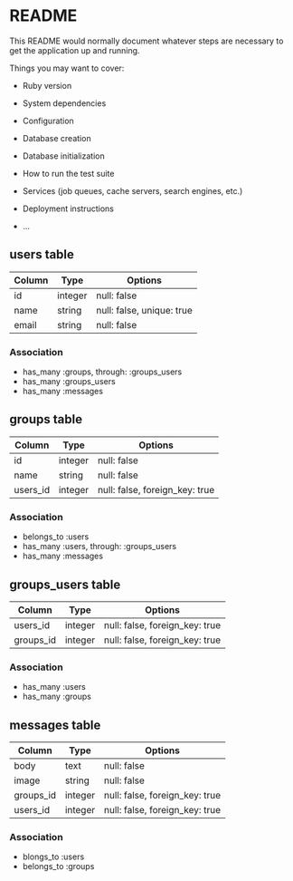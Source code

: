 # README

This README would normally document whatever steps are necessary to get the
application up and running.

Things you may want to cover:

* Ruby version

* System dependencies

* Configuration

* Database creation

* Database initialization

* How to run the test suite

* Services (job queues, cache servers, search engines, etc.)

* Deployment instructions

* ...

## users table
|Column|Type|Options|
|------|----|-------|
|id|integer|null: false|
|name|string|null: false, unique: true|
|email|string|null: false|
### Association
- has_many :groups, through: :groups_users
- has_many :groups_users
- has_many :messages

## groups table
|Column|Type|Options|
|------|----|-------|
|id|integer|null: false|
|name|string|null: false|
|users_id|integer|null: false, foreign_key: true|
### Association
- belongs_to :users
- has_many :users, through: :groups_users
- has_many :messages

## groups_users table
|Column|Type|Options|
|------|----|-------|
|users_id|integer|null: false, foreign_key: true|
|groups_id|integer|null: false, foreign_key: true|
### Association
- has_many :users
- has_many :groups

## messages table
|Column|Type|Options|
|------|----|-------|
|body|text|null: false|
|image|string|null: false|
|groups_id|integer|null: false, foreign_key: true|
|users_id|integer|null: false, foreign_key: true|
### Association
- blongs_to :users
- belongs_to :groups